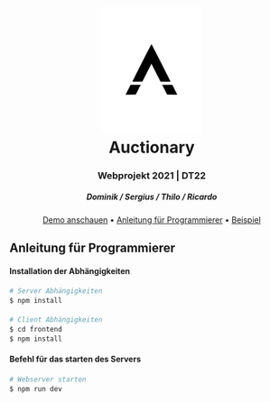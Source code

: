 <h1 align="center">
  <br>
  <img src="./frontend/src/assets/logoSmall.svg" width="180"  alt="Auctionary"/>
  <br>
  Auctionary
  <br>
</h1>

<h3 align="center">Webprojekt 2021 | DT22 </h3>
<h4 align="center"></h4>
<h5 align="center">Dominik / Sergius / Thilo / Ricardo</h5>

<p align="center">
  <a href="https://auctionaryapp.herokuapp.com/">Demo anschauen</a> •
  <a href="#Anleitung für Programmierer">Anleitung für Programmierer</a> •
  <a href="#Beispiel">Beispiel</a>
</p>

## Anleitung für Programmierer

#### Installation der Abhängigkeiten

```bash
# Server Abhängigkeiten
$ npm install

# Client Abhängigkeiten
$ cd frontend
$ npm install
```

#### Befehl für das starten des Servers

```bash
# Webserver starten
$ npm run dev
```
